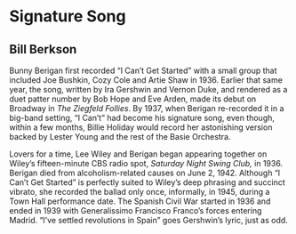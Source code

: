# Signature Song
## Bill Berkson
Bunny Berigan first recorded “I Can’t Get Started”
with a small group that included Joe Bushkin, Cozy Cole
and Artie Shaw in 1936.
Earlier that same year, the song,
written by Ira Gershwin and Vernon Duke,
and rendered as a duet patter number by Bob Hope and Eve
Arden, made its debut on Broadway in _The Ziegfeld Follies_.
By 1937, when Berigan re-recorded it in a big-band setting,
“I Can’t” had become his signature song,
even though, within a few months, Billie Holiday would record
her astonishing version backed
by Lester Young and the rest of the Basie Orchestra.

Lovers for a time, Lee Wiley and Berigan began appearing
together on Wiley’s fifteen-minute CBS radio spot,
_Saturday Night Swing Club,_ in 1936.
Berigan died from alcoholism-related causes on June 2, 1942.
Although “I Can’t Get Started” is perfectly suited to Wiley’s
deep phrasing and succinct vibrato, she recorded the ballad only
once, informally, in 1945, during a Town Hall performance date.
The Spanish Civil War started in 1936 and ended in 1939
with Generalissimo Francisco Franco’s forces entering Madrid.
“I’ve settled revolutions in Spain” goes Gershwin’s lyric, just as odd.